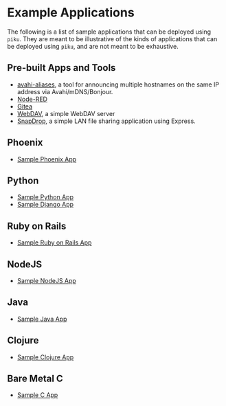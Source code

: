 # Example Applications

The following is a list of sample applications that can be deployed using `piku`. They are meant to be illustrative of the kinds of applications that can be deployed using `piku`, and are not meant to be exhaustive.

## Pre-built Apps and Tools

* [avahi-aliases](https://github.com/piku/avahi-aliases), a tool for announcing multiple hostnames on the same IP address via Avahi/mDNS/Bonjour.
* [Node-RED](https://github.com/piku/deploy-node-red)
* [Gitea](https://github.com/piku/deploy-gitea)
* [WebDAV](https://github.com/piku/deploy-webdav), a simple WebDAV server
* [SnapDrop](https://github.com/piku/deploy-snapdrop), a simple LAN file sharing application using Express.

## Phoenix

* [Sample Phoenix App](https://github.com/piku/sample-phoenix-app)

## Python

* [Sample Python App](https://github.com/piku/sample-python-app)
* [Sample Django App](https://github.com/piku/sample-django-app)

## Ruby on Rails

* [Sample Ruby on Rails App](https://github.com/piku/sample-rails-app)

## NodeJS

* [Sample NodeJS App](https://github.com/piku/sample-nodejs-app)

## Java

* [Sample Java App](https://github.com/piku/sample-java-app)

## Clojure

* [Sample Clojure App](https://github.com/piku/sample-clojure-app)

## Bare Metal C

* [Sample C App](https://github.com/piku/sample-bare-metal-c)
